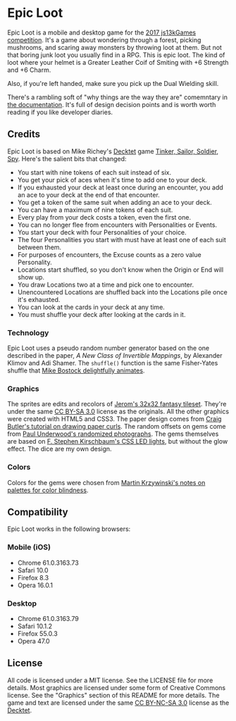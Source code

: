 # Epic Loot #

Epic Loot is a mobile and desktop game for the [2017 js13kGames competition][js13k].
It's a game about wondering through a forest, picking mushrooms, and scaring
away monsters by throwing loot at them. But not that boring junk loot you
usually find in a RPG. This is epic loot. The kind of loot where your helmet is
a Greater Leather Coif of Smiting with +6 Strength and +6 Charm.

Also, if you're left handed, make sure you pick up the Dual Wielding skill.

There's a rambling soft of "why things are the way they are" comemntary in
[the documentation][docs]. It's full of design decision points and is worth
worth reading if you like developer diaries.

## Credits ##

Epic Loot is based on Mike Richey's [Decktet][] game [Tinker, Sailor, Soldier, Spy][tsss].
Here's the salient bits that changed:

* You start with nine tokens of each suit instead of six.
* You get your pick of aces when it's time to add one to your deck.
* If you exhausted your deck at least once during an encounter, you add an ace to your deck at the end of that encounter.
* You get a token of the same suit when adding an ace to your deck.
* You can have a maximum of nine tokens of each suit.
* Every play from your deck costs a token, even the first one.
* You can no longer flee from encounters with Personalities or Events.
* You start your deck with four Personalities of your choice.
* The four Personalities you start with must have at least one of each suit between them.
* For purposes of encounters, the Excuse counts as a zero value Personality.
* Locations start shuffled, so you don't know when the Origin or End will show up.
* You draw Locations two at a time and pick one to encounter.
* Unencountered Locations are shuffled back into the Locations pile once it's exhausted.
* You can look at the cards in your deck at any time.
* You must shuffle your deck after looking at the cards in it.

### Technology ###

Epic Loot uses a pseudo random number generator based on the one described in the paper,
_A New Class of Invertible Mappings_, by Alexander Klimov and Adi Shamer. The `shuffle()`
function is the same Fisher-Yates shuffle that [Mike Bostock delightfully animates][fys].

### Graphics ###

The sprites are edits and recolors of [Jerom's 32x32 fantasy tileset][sprites].
They're under the same [CC BY-SA 3.0][ccas] license as the originals. All the
other graphics were created with HTML5 and CSS3. The paper design comes from
[Craig Butler's tutorial on drawing paper curls][paper]. The random offsets on
gems come from [Paul Underwood's randomized photographs][offset]. The gems
themselves are based on [F. Stephen Kirschbaum's CSS LED lights][led], but
without the glow effect. The dice are my own design.

### Colors ###

Colors for the gems were chosen from [Martin Krzywinski's notes on palettes for
color blindness][color].

## Compatibility ##

Epic Loot works in the following browsers:

### Mobile (iOS)  ###

* Chrome 61.0.3163.73
* Safari 10.0
* Firefox 8.3
* Opera 16.0.1

### Desktop ###

* Chrome 61.0.3163.79
* Safari 10.1.2
* Firefox 55.0.3
* Opera 47.0

## License ##

All code is licensed under a MIT license. See the LICENSE file for more details.
Most graphics are licensed under some form of Creative Commons license. See the
"Graphics" section of this README for more details. The game and text are licensed
under the same [CC BY-NC-SA 3.0][ccans] license as the [Decktet][].


[js13k]: http://2017.js13kgames.com/ "Andrzej (js13kGames): HTML5 and JavaScript Game Development Competition in just 13 kilobytes"
[docs]: https://onefrankguy.github.io/epic-loot/ "Frank Mitchell (GitHub): Documentation for Epic Loot"
[fys]: https://bost.ocks.org/mike/shuffle/ "Mike Bostock: Fisher-Yates Shuffle"
[sprites]: https://opengameart.org/content/32x32-fantasy-tileset "Jerom (OpenGameArt): 32x32 Fantasy Tileset"
[ccas]: http://creativecommons.org/licenses/by-sa/3.0/ "Creative Commons - Attribution-ShareAlike 3.0 Unported"
[paper]: https://www.sitepoint.com/pure-css3-paper-curls/ "Craig Butler (SitePoint): How to Create CSS3 Paper Curls Without Images"
[offset]: https://paulund.co.uk/create-polaroid-image-with-css "Paul Underwood (Paulund): Create Polaroid Image with CSS"
[led]: https://codepen.io/fskirschbaum/pen/MYJNaj "F. Stephen Kirschbaum (CodePen): CSS LED Lights"
[color]: http://mkweb.bcgsc.ca/colorblind/ "Martin Krzywinski (Genome Sciences Center): Color Palettes for Color Blindness"
[ccans]: https://creativecommons.org/licenses/by-nc-sa/3.0/ "Creative Commons - Attribution-NonCommercial-ShareAlike 3.0 Unported"
[Decktet]: http://www.decktet.com/ "P.D. Magnus (The Decktet): A unique deck of cards"
[tsss]: http://wiki.decktet.com/game:tinker-sailor-soldier-spy "Mike Richey (The Decktet Wiki): Tinker, Sailor, Soldier, Spy"
